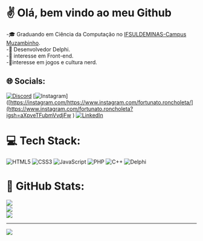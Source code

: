 # ✌️ Olá, bem vindo ao meu Github

-🎓 Graduando em Ciência da Computação no [IFSULDEMINAS-Campus Muzambinho](https://muz.ifsuldeminas.edu.br/).<br>-💼 Desenvolvedor Delphi.<br>-👀 interesse em Front-end.<br>-👾interesse em jogos e cultura nerd.


## 🌐 Socials:
[![Discord](https://img.shields.io/badge/Discord-%237289DA.svg?logo=discord&logoColor=white)](https://discord.gg/DRUXTOK#5600) [![Instagram](https://img.shields.io/badge/Instagram-%23E4405F.svg?logo=Instagram&logoColor=white)]([https://instagram.com/https://www.instagram.com/fortunato.roncholeta/](https://www.instagram.com/fortunato.roncholeta?igsh=aXpveTFubmVvdjFw ) [![LinkedIn](https://img.shields.io/badge/LinkedIn-%230077B5.svg?logo=linkedin&logoColor=white)](https://linkedin.com/in/https://www.linkedin.com/in/fortunato-roncholeta-a4a56a209/) 

# 💻 Tech Stack:
![HTML5](https://img.shields.io/badge/html5-%23E34F26.svg?style=for-the-badge&logo=html5&logoColor=white) ![CSS3](https://img.shields.io/badge/css3-%231572B6.svg?style=for-the-badge&logo=css3&logoColor=white) ![JavaScript](https://img.shields.io/badge/javascript-%23323330.svg?style=for-the-badge&logo=javascript&logoColor=%23F7DF1E)   ![PHP](https://img.shields.io/badge/PHP-777BB4?style=for-the-badge&logo=php&logoColor=white) ![C++](https://img.shields.io/badge/c++-%2300599C.svg?style=for-the-badge&logo=c%2B%2B&logoColor=white) ![Delphi](https://img.shields.io/badge/Delphi_RAD_Studio-B22222?style=for-the-badge&logo=delphi&logoColor=white) 
# 📶 GitHub Stats:
![](https://github-readme-stats.vercel.app/api?username=FortunatoRoncholeta&theme=gotham&hide_border=false&include_all_commits=false&count_private=false)<br/>
![](https://github-readme-streak-stats.herokuapp.com/?user=FortunatoRoncholeta&theme=gotham&hide_border=false)<br/>
![](https://github-readme-stats.vercel.app/api/top-langs/?username=FortunatoRoncholeta&theme=gotham&hide_border=false&include_all_commits=false&count_private=false&layout=compact)

---
[![](https://visitcount.itsvg.in/api?id=FortunatoRoncholeta&icon=1&color=12)](https://visitcount.itsvg.in)

<!-- Proudly created with GPRM ( https://gprm.itsvg.in ) -->
